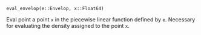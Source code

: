 ```
eval_envelop(e::Envelop, x::Float64)
```

Eval point a point `x` in the piecewise linear function defined by `e`. Necessary for evaluating the density assigned to the point `x`.
